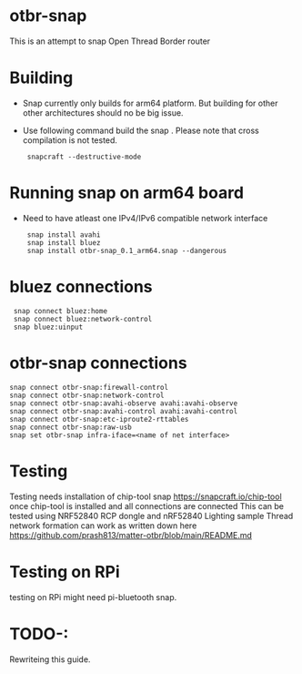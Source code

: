 # otbr-snap
This is an attempt to snap Open Thread Border router

# Building 
- Snap currently only builds for arm64 platform. But building for other other architectures should no be big issue.
- Use following command build the snap . Please note that cross compilation is not tested.
  
  ```
   snapcraft --destructive-mode
  ```
# Running snap on arm64 board
- Need to have atleast one IPv4/IPv6 compatible network interface
  
  ```
   snap install avahi
   snap install bluez
   snap install otbr-snap_0.1_arm64.snap --dangerous
  ```


# bluez connections

```
 snap connect bluez:home
 snap connect bluez:network-control
 snap bluez:uinput
```
# otbr-snap connections 

```
snap connect otbr-snap:firewall-control
snap connect otbr-snap:network-control
snap connect otbr-snap:avahi-observe avahi:avahi-observe
snap connect otbr-snap:avahi-control avahi:avahi-control
snap connect otbr-snap:etc-iproute2-rttables
snap connect otbr-snap:raw-usb
snap set otbr-snap infra-iface=<name of net interface>
```
# Testing
Testing needs installation of chip-tool snap
https://snapcraft.io/chip-tool
once chip-tool is installed and all connections are connected
This can be tested using NRF52840 RCP dongle and nRF52840 Lighting sample
Thread network formation can work as written down here
https://github.com/prash813/matter-otbr/blob/main/README.md

# Testing on RPi
testing on RPi might need pi-bluetooth snap.

# TODO-:
Rewriteing this guide.

